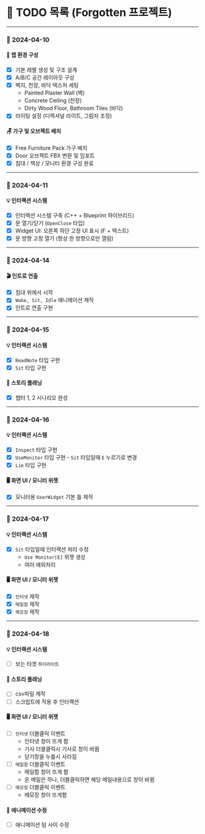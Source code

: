 # 📝 TODO 목록 (Forgotten 프로젝트)

---

### 📅 2024-04-10

#### 🧱 맵 환경 구성

- [x] 기본 레벨 생성 및 구조 설계
- [x] A/B/C 공간 레이아웃 구성
- [x] 벽지, 천장, 바닥 텍스처 세팅
  - Painted Plaster Wall (벽)
  - Concrete Ceiling (천장)
  - Dirty Wood Floor, Bathroom Tiles (바닥)
- [x] 라이팅 설정 (디렉셔널 라이트, 그림자 조정)

#### 🪑 가구 및 오브젝트 배치

- [x] Free Furniture Pack 가구 배치
- [x] Door 오브젝트 FBX 변환 및 임포트
- [x] 침대 / 책상 / 모니터 환경 구성 완료

---

### 📅 2024-04-11

#### 💡 인터랙션 시스템
- [x] 인터랙션 시스템 구축 (C++ + Blueprint 하이브리드)
- [x] 문 열기/닫기 (`OpenClose` 타입)
- [x] Widget UI: 오른쪽 하단 고정 UI 표시 (F + 텍스트)
- [x] 문 방향 고정 열기 (항상 한 방향으로만 열림)

---

### 📅 2024-04-14

#### 🎬 인트로 연출
- [x] 침대 위에서 시작
- [x] `Wake, Sit, Idle` 애니메이션 제작
- [x] 인트로 연출 구현

---

### 📅 2024-04-15

#### 💡 인터랙션 시스템
- [x] `ReadNote` 타입 구현
- [x] `Sit` 타입 구현

#### 📖 스토리 플래닝
- [x] 챕터 1, 2 시나리오 완성

---

### 📅 2024-04-16

#### 💡 인터랙션 시스템
- [x] `Inspect` 타입 구현
- [x] `UseMonitor` 타입 구현 - `Sit` 타입일때 `E` 누르기로 변경
- [x] `Lie` 타입 구현

#### 🖥️ 화면 UI / 모니터 위젯
- [x] 모니터용 `UserWidget` 기본 틀 제작

---

### 📅 2024-04-17

#### 💡 인터랙션 시스템
- [x] `Sit` 타입일때 인터랙션 처리 수정
  - `Use Monitor[E]` 위젯 생성
  - 여러 예외처리

#### 🖥️ 화면 UI / 모니터 위젯
- [x] `인터넷` 제작
- [x] `메일함` 제작
- [x] `메모장` 제작

---

### 📅 2024-04-18

#### 💡 인터랙션 시스템
- [ ] 보는 타겟 `하이라이트`

#### 📖 스토리 플래닝
- [ ] csv파일 제작
- [ ] 스크립트에 적용 후 인터랙션

#### 🖥️ 화면 UI / 모니터 위젯
- [ ] `인터넷` 더블클릭 이벤트
  - 인터넷 창이 뜨게 함
  - 기사 더블클릭시 기사로 창이 바뀜
  - 닫기창을 누를시 사라짐
- [ ] `메일함` 더블클릭 이벤트
  - 메일함 창이 뜨게 함
  - 온 메일은 하나, 더블클릭하면 해당 메일내용으로 창이 바뀜
- [ ] `메모장` 더블클릭 이벤트
  - 메모장 창이 뜨게함
  
#### 🎥 애니메이션 수정
- [ ] 애니메이션 텀 사이 수정